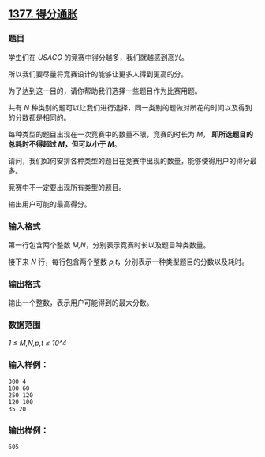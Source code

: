 ## [1377. 得分通胀](https://www.acwing.com/problem/content/1379/)

### 题目

学生们在 *USACO* 的竞赛中得分越多，我们就越感到高兴。

所以我们要尽量将竞赛设计的能够让更多人得到更高的分。

为了达到这一目的，请你帮助我们选择一些题目作为比赛用题。

共有 *N* 种类别的题可以让我们进行选择，同一类别的题做对所花的时间以及得到的分数都是相同的。

每种类型的题目出现在一次竞赛中的数量不限，竞赛的时长为 *M*， **即所选题目的总耗时不得超过 *M*，但可以小于 *M***。

请问，我们如何安排各种类型的题目在竞赛中出现的数量，能够使得用户的得分最多。

竞赛中不一定要出现所有类型的题目。

输出用户可能的最高得分。

### 输入格式

第一行包含两个整数 *M,N*，分别表示竞赛时长以及题目种类数量。

接下来 *N* 行，每行包含两个整数 *p,t*，分别表示一种类型题目的分数以及耗时。

### 输出格式

输出一个整数，表示用户可能得到的最大分数。

### 数据范围

*1 ≤ M,N,p,t ≤ 10^4*

### 输入样例：

```
300 4
100 60
250 120
120 100
35 20
```

### 输出样例：

```
605
```
